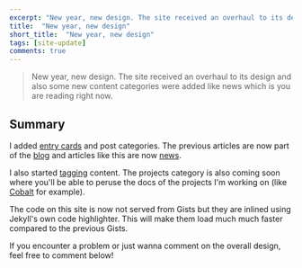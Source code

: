 ```yaml
---
excerpt: "New year, new design. The site received an overhaul to its design and also some new content categories were added"
title:  "New year, new design"
short_title:  "New year, new design"
tags: [site-update]
comments: true
---
```


> New year, new design. The site received an overhaul to its design and also some new content categories were added like
news which is you are reading right now.

## Summary

I added [entry cards](/posts/) and post categories. The previous articles are now part of the [blog](/posts/blog/) and
articles like this are now [news](/posts/news/).

I also started [tagging](/tags/) content. The projects category is also coming soon where you'll be able to peruse
the docs of the projects I'm working on (like [Cobalt](https://github.com/cobalt) for example).

The code on this site is now not served from Gists but they are inlined using Jekyll's own code highlighter. This will
make them load much much faster compared to the previous Gists.

If you encounter a problem or just wanna comment on the overall design, feel free to comment below! 
